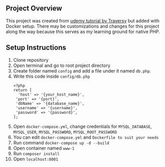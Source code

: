 ## Project Overview
This project was created from [udemy tutorial by Traversy](https://www.udemy.com/share/10a4Ly3@r7mGfyHjPdNVqBnIqHUMSt6q9NQXcDraCCA43CkN7MLzNVVBTloQ0GazIkd2JtlZow==/) 
but added with Docker setup. There may be customizations and changes for this project along the way because this serves as my learning ground for native PHP.

## Setup Instructions
1. Clone repository
2. Open terminal and go to root project directory
3. Create folder named `config` and add a file under it named `db.php`.
4. Write this code inside `config/db.php`
   ```
   <?php
   return [
     'host' => '{your_host_name}',
    'port' => '{port}',
    'dbName' => '{database_name}',
    'username' => '{username}',
    'password' => '{password}',
   ];
   ```
6. Open `docker-compose.yml`, change credentials for `MYSQL_DATABASE`, `MYSQL_USER`, `MYSQL_PASSWORD`, `MYSQL_ROOT_PASSWORD`
7. You can edit `docker-compose.yml` and `Dockerfile to suit your needs`
8. Run command `docker-compose up -d --build`
9. Open container named `www-1`
10. Run `composer install`
11. Open `localhost:8001`
